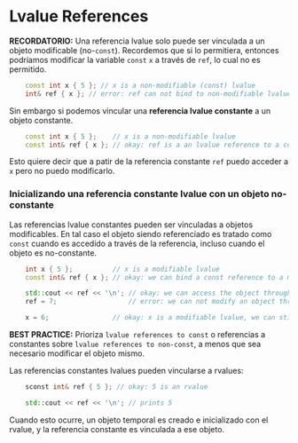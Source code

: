 # Lvalue References

**RECORDATORIO:** Una referencia lvalue solo puede ser vinculada a un objeto modificable (no-`const`). Recordemos que si lo permitiera, entonces podríamos modificar la variable `const` `x` a través de `ref`, lo cual no es permitido.

```cpp
    const int x { 5 }; // x is a non-modifiable (const) lvalue
    int& ref { x }; // error: ref can not bind to non-modifiable lvalue
``` 

Sin embargo si podemos vincular una **referencia lvalue constante** a un objeto constante. 
```cpp
    const int x { 5 };    // x is a non-modifiable lvalue
    const int& ref { x }; // okay: ref is a an lvalue reference to a const value
```

Esto quiere decir que a patir de la referencia constante `ref` puedo acceder a `x` pero no puedo modificarlo.

### Inicializando una referencia constante lvalue con un objeto no-constante

Las referencias lvalue constantes pueden ser vinculadas a objetos modificables. En tal caso el objeto siendo referenciado es tratado como `const` cuando es accedido a través de la referencia, incluso cuando el objeto es no-constante.

```cpp
    int x { 5 };          // x is a modifiable lvalue
    const int& ref { x }; // okay: we can bind a const reference to a modifiable lvalue

    std::cout << ref << '\n'; // okay: we can access the object through our const reference
    ref = 7;                  // error: we can not modify an object through a const reference

    x = 6;                // okay: x is a modifiable lvalue, we can still modify it through the original identifier
```

**BEST PRACTICE:** Prioriza `lvalue references to const` o referencias a constantes sobre `lvalue references to non-const`, a menos que sea necesario modificar el objeto mismo.

Las referencias constantes lvalues pueden vincularse a rvalues: 

```cpp
    sconst int& ref { 5 }; // okay: 5 is an rvalue

    std::cout << ref << '\n'; // prints 5

``` 
Cuando esto ocurre, un objeto temporal es creado e inicializado con el rvalue, y la referencia constante es vinculada a ese objeto.
